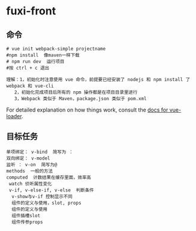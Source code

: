 # fuxi-front

> 

## 命令

``` 
# vue init webpack-simple projectname
#npm install  像maven一样下载
# npm run dev  运行项目
#按 ctrl + c 退出

理解：1，初始化时注意使用 vue 命令，前提要已经安装了 nodejs 和 npm install 了 webpack 和 vue-cli
   2，初始化完成项目后所有的 npm 操作都是在项目目录里进行
   3，Webpack 类似于 Maven，package.json 类似于 pom.xml

```

For detailed explanation on how things work, consult the [docs for vue-loader](http://vuejs.github.io/vue-loader).

## 目标任务

```
单项绑定： v-bind  简写为 ：
双向绑定： v-model
监听 ： v-on  简写为@
methods  一般的方法
computed  计数结果在缓存里面，效率高
 watch 侦听属性变化
 v-if, v-else-if, v-else  判断条件
  v-show与v-if 控制显示不同
  组件的定义与使用，slot, props
  组件的定义与使用
  组件插槽slot
  组件传参props
```
